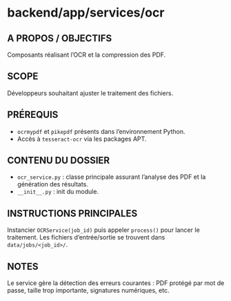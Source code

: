 # backend/app/services/ocr

## A PROPOS / OBJECTIFS
Composants réalisant l’OCR et la compression des PDF.

## SCOPE
Développeurs souhaitant ajuster le traitement des fichiers.

## PRÉREQUIS
- `ocrmypdf` et `pikepdf` présents dans l’environnement Python.
- Accès à `tesseract-ocr` via les packages APT.

## CONTENU DU DOSSIER
- `ocr_service.py` : classe principale assurant l’analyse des PDF et la génération des résultats.
- `__init__.py` : init du module.

## INSTRUCTIONS PRINCIPALES
Instancier `OCRService(job_id)` puis appeler `process()` pour lancer le traitement. Les fichiers d’entrée/sortie se trouvent dans `data/jobs/<job_id>/`.

## NOTES
Le service gère la détection des erreurs courantes : PDF protégé par mot de passe, taille trop importante, signatures numériques, etc.



